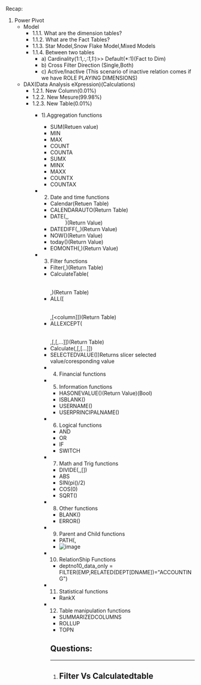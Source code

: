 Recap:

1. Power Pivot
	- Model
		- 1.1.1. What are the dimension tables?
		- 1.1.2. What are the Fact Tables?
		- 1.1.3. Star Model,Snow Flake Model,Mixed Models
		- 1.1.4. Between two tables
			- a) Cardinality(1:1,*:*,*:1,1:*)>> Default(*:1)(Fact to Dim)
			- b) Cross Filter Direction (Single,Both)
			- c) Active/Inactive (This scenario of inactive relation comes if we have ROLE PLAYING DIMENSIONS)
	- DAX(Data Analysis eXpression)(Calculations)
		- 1.2.1. New Column(0.01%)
		- 1.2.2. New Mesure(99.98%)
		- 1.2.3. New Table(0.01%)
			- 1).Aggregation functions
				- SUM(Retuen value)
				- MIN
				- MAX
				- COUNT
				- COUNTA
				- SUMX
				- MINX
				- MAXX
				- COUNTX
				- COUNTAX
			- 2) Date and time functions
				- Calendar(Retuen Table)
				- CALENDARAUTO(Return Table)
				- DATE(<yyyy>,<mm>,<dd>)(Return Value)
				- DATEDIFF(<startdate>,<enddate>,<interval>)(Return Value)
				- NOW()(Return Value)
				- today()(Return Value)
				- EOMONTH(<DATE>,<months>)(Return Value)
			- 3) Filter functions
				- Filter(<Table>,<filter>)(Return Table)
				- CalculateTable(<Table>,<filter>)(Return Table)
				- ALL([<Table>,[<column]])(Return Table)
				- ALLEXCEPT(<table>,<column>[,<column>[,…]])(Return Table)
				- Calculate(<Expression>,[<filter1>,[<Filter2>...]])
				- SELECTEDVALUE())Returns slicer selected value/coresponding value
			- 4) Financial functions
			- 5) Information functions
				- HASONEVALUE(<columnName>)(Return Value)(Bool)
				- ISBLANK(<value>) 
				- USERNAME()
				- USERPRINCIPALNAME()
			- 6) Logical functions
				- AND
				- OR
				- IF
				- SWITCH
			- 7) Math and Trig functions
				- DIVIDE(<num>,<den>,[<alternate Result>])
				- ABS
				- SIN(pi()/2)
				- COS(0)
				- SQRT(<number>)
			- 8) Other functions
				- BLANK()
				- ERROR()
			- 9) Parent and Child functions
				- PATH(<empno>,<mgrno>
				- ![image](https://user-images.githubusercontent.com/20516321/137073130-748c5efb-2208-4c6a-a4c5-effa23a3552a.png)

			- 10) RelationShip Functions
				- deptno10_data_only = FILTER(EMP,RELATED(DEPT[DNAME])="ACCOUNTING")
			- 11) Statistical functions
				- RankX

				
			- 12) Table manipulation functions
				- SUMMARIZEDCOLUMNS
				- ROLLUP
				- TOPN

## Questions:
----


1. Filter Vs Calculatedtable
	- 
				
	
		

		
		
